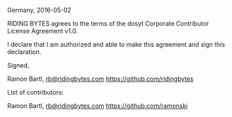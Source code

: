 Germany, 2016-05-02

RIDING BYTES agrees to the terms of the dosyt Corporate Contributor License
Agreement v1.0.

I declare that I am authorized and able to make this agreement and sign this
declaration.

Signed,

Ramon Bartl, rb@ridingbytes.com https://github.com/ridingbytes

List of contributors:

Ramon Bartl, rb@ridingbytes.com https://github.com/ramonski
